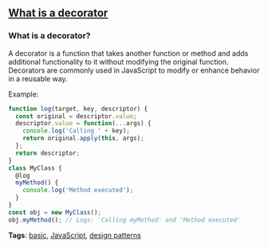## [What is a decorator](#what-is-a-decorator)

### What is a decorator?

A decorator is a function that takes another function or method and adds additional functionality to it without modifying the original function. Decorators are commonly used in JavaScript to modify or enhance behavior in a reusable way.

Example:

```javascript
function log(target, key, descriptor) {
  const original = descriptor.value;
  descriptor.value = function(...args) {
    console.log('Calling ' + key);
    return original.apply(this, args);
  };
  return descriptor;
}
class MyClass {
  @log
  myMethod() {
    console.log('Method executed');
  }
}
const obj = new MyClass();
obj.myMethod(); // Logs: 'Calling myMethod' and 'Method executed'
```

**Tags**: [basic](./level/basic), [JavaScript](./theme/javascript), [design patterns](./theme/design_patterns)


